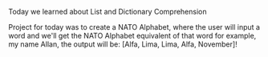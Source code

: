 Today we learned about List and Dictionary Comprehension

Project for today was to create a NATO Alphabet, where the user will input a word and we'll get the NATO Alphabet equivalent of that word for example, my name Allan, the output will be: [Alfa, Lima, Lima, Alfa, November]!